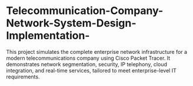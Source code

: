 # Telecommunication-Company-Network-System-Design-Implementation-
This project simulates the complete enterprise network infrastructure for a modern telecommunications company using Cisco Packet Tracer. It demonstrates network segmentation, security, IP telephony, cloud integration, and real-time services, tailored to meet enterprise-level IT requirements.
